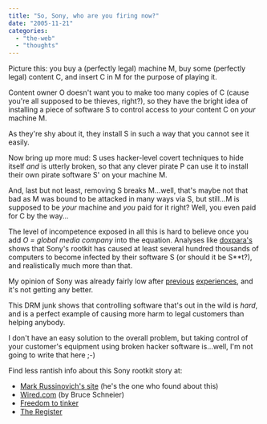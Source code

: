 ```yaml
---
title: "So, Sony, who are you firing now?"
date: "2005-11-21"
categories: 
  - "the-web"
  - "thoughts"
---
```


Picture this: you buy a (perfectly legal) machine M, buy some (perfectly legal) content C, and insert C in M for the purpose of playing it.

Content owner O doesn't want you to make too many copies of C (cause you're all supposed to be thieves, right?), so they have the bright idea of installing a piece of software S to control access to _your_ content C on _your_ machine M.

As they're shy about it, they install S in such a way that you cannot see it easily.

Now bring up more mud: S uses hacker-level covert techniques to hide itself _and_ is utterly broken, so that any clever pirate P can use it to install their own pirate software S' on your machine M.

And, last but not least, removing S breaks M...well, that's maybe not that bad as M was bound to be attacked in many ways via S, but still...M is supposed to be _your_ machine and _you_ paid for it right? Well, you even paid for C by the way...

The level of incompetence exposed in all this is hard to believe once you add _O = global media company_ into the equation. Analyses like [doxpara's](http://www.doxpara.com/?q=/node/1129) shows that Sony's rootkit has caused at least several hundred thousands of computers to become infected by their software S (or should it be S\*\*t?), and realistically much more than that.

My opinion of Sony was already fairly low after [previous](http://codeconsult.ch/bertrand/archives/000090.html) [experiences](http://codeconsult.ch/bertrand/archives/000055.html), and it's not getting any better.

This DRM junk shows that controlling software that's out in the wild is _hard_, and is a perfect example of causing more harm to legal customers than helping anybody.

I don't have an easy solution to the overall problem, but taking control of your customer's equipment using broken hacker software is...well, I'm not going to write that here ;-)

Find less rantish info about this Sony rootkit story at:

- [Mark Russinovich's site](http://www.sysinternals.com/blog/2005/10/sony-rootkits-and-digital-rights.html) (he's the one who found about this)
- [Wired.com](http://www.wired.com/news/privacy/0,1848,69601,00.html?tw=wn_4polihead) (by Bruce Schneier)
- [Freedom to tinker](http://www.freedom-to-tinker.com/?p=927)
- [The Register](http://www.theregister.co.uk/2005/11/01/sony_rootkit_drm/)
